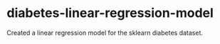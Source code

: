 # diabetes-linear-regression-model
Created a linear regression model for the sklearn diabetes dataset.
